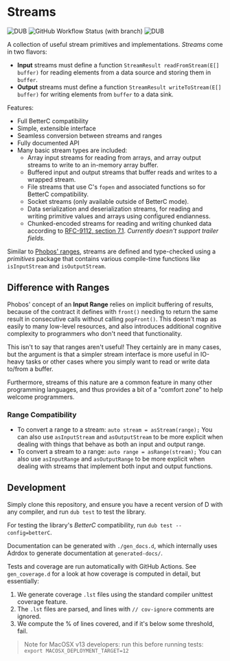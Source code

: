 # Streams

![DUB](https://img.shields.io/dub/dt/streams)
![GitHub Workflow Status (with branch)](https://img.shields.io/github/actions/workflow/status/andrewlalis/streams/run-tests.yml?branch=main&label=tests)
![DUB](https://img.shields.io/dub/l/streams)

A collection of useful stream primitives and implementations. *Streams* come in
two flavors:
- **Input** streams must define a function `StreamResult readFromStream(E[] buffer)`
for reading elements from a data source and storing them in `buffer`.
- **Output** streams must define a function `StreamResult writeToStream(E[] buffer)`
for writing elements from `buffer` to a data sink.

Features:
- Full BetterC compatibility
- Simple, extensible interface
- Seamless conversion between streams and ranges
- Fully documented API
- Many basic stream types are included:
    - Array input streams for reading from arrays, and array output streams to
    write to an in-memory array buffer.
    - Buffered input and output streams that buffer reads and writes to a
    wrapped stream.
    - File streams that use C's `fopen` and associated functions so for BetterC
    compatibility.
    - Socket streams (only available outside of BetterC mode).
    - Data serialization and deserialization streams, for reading and writing
    primitive values and arrays using configured endianness.
    - Chunked-encoded streams for reading and writing chunked data according to
    [RFC-9112, section 7.1](https://datatracker.ietf.org/doc/html/rfc9112#section-7.1).
    *Currently doesn't support trailer fields.*

Similar to [Phobos' ranges](https://dlang.org/phobos/std_range.html), streams
are defined and type-checked using a _primitives_ package that contains various
compile-time functions like `isInputStream` and `isOutputStream`.

## Difference with Ranges

Phobos' concept of an **Input Range** relies on implicit buffering of results,
because of the contract it defines with `front()` needing to return the same
result in consecutive calls without calling `popFront()`. This doesn't map as
easily to many low-level resources, and also introduces additional cognitive
complexity to programmers who don't need that functionality.

This isn't to say that ranges aren't useful! They certainly are in many cases,
but the argument is that a simpler stream interface is more useful in IO-heavy
tasks or other cases where you simply want to read or write data to/from a
buffer.

Furthermore, streams of this nature are a common feature in many other
programming languages, and thus provides a bit of a "comfort zone" to help
welcome programmers.

### Range Compatibility

- To convert a range to a stream: `auto stream = asStream(range);` You can also
use `asInputStream` and `asOutputStream` to be more explicit when dealing with
things that behave as both an input and output range.
- To convert a stream to a range: `auto range = asRange(stream);` You can also
use `asInputRange` and `asOutputRange` to be more explicit when dealing with
streams that implement both input and output functions.

## Development

Simply clone this repository, and ensure you have a recent version of D with
any compiler, and run `dub test` to test the library.

For testing the library's *BetterC* compatibility, run `dub test --config=betterC`.

Documentation can be generated with `./gen_docs.d`, which internally uses
Adrdox to generate documentation at `generated-docs/`.

Tests and coverage are run automatically with GitHub Actions. See `gen_coverage.d`
for a look at how coverage is computed in detail, but essentially:

1. We generate coverage `.lst` files using the standard compiler unittest
coverage feature.
2. The `.lst` files are parsed, and lines with `// cov-ignore` comments are
ignored.
3. We compute the % of lines covered, and if it's below some threshold, fail.

> Note for MacOSX v13 developers: run this before running tests:
> `export MACOSX_DEPLOYMENT_TARGET=12`
